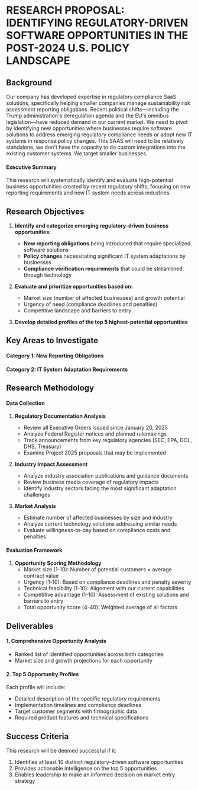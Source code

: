 # RESEARCH PROPOSAL: IDENTIFYING REGULATORY-DRIVEN SOFTWARE OPPORTUNITIES IN THE POST-2024 U.S. POLICY LANDSCAPE

## Background
Our company has developed expertise in regulatory compliance SaaS solutions, specifically helping smaller companies manage sustainability risk assessment reporting obligations. Recent political shifts—including the Trump administration's deregulation agenda and the EU's omnibus legislation—have reduced demand in our current market. We need to pivot by identifying new opportunities where businesses require software solutions to address emerging regulatory compliance needs or adopt new IT systems in response policy changes. This SAAS will need to be relatively standalone, we don't have the capacity to do custom integrations into the existing customer systems. We target smaller businesses.

#### Executive Summary
This research will systematically identify and evaluate high-potential business opportunities created by recent regulatory shifts, focusing on new reporting requirements and new IT system needs across industries.

## Research Objectives
1. **Identify and categorize emerging regulatory-driven business opportunities:**
   - **New reporting obligations** being introduced that require specialized software solutions
   - **Policy changes** necessitating significant IT system adaptations by businesses
   - **Compliance verification requirements** that could be streamlined through technology

2. **Evaluate and prioritize opportunities based on:**
   - Market size (number of affected businesses) and growth potential
   - Urgency of need (compliance deadlines and penalties)
   - Competitive landscape and barriers to entry

3. **Develop detailed profiles of the top 5 highest-potential opportunities**

## Key Areas to Investigate

#### Category 1: New Reporting Obligations


#### Category 2: IT System Adaptation Requirements

## Research Methodology

#### Data Collection
1. **Regulatory Documentation Analysis**
   - Review all Executive Orders issued since January 20, 2025
   - Analyze Federal Register notices and planned rulemakings
   - Track announcements from key regulatory agencies (SEC, EPA, DOL, DHS, Treasury)
   - Examine Project 2025 proposals that may be implemented

2. **Industry Impact Assessment**
   - Analyze industry association publications and guidance documents
   - Review business media coverage of regulatory impacts
   - Identify industry sectors facing the most significant adaptation challenges

3. **Market Analysis**
   - Estimate number of affected businesses by size and industry
   - Analyze current technology solutions addressing similar needs
   - Evaluate willingness-to-pay based on compliance costs and penalties

#### Evaluation Framework
1. **Opportunity Scoring Methodology**
   - Market size (1-10): Number of potential customers × average contract value
   - Urgency (1-10): Based on compliance deadlines and penalty severity
   - Technical feasibility (1-10): Alignment with our current capabilities
   - Competitive advantage (1-10): Assessment of existing solutions and barriers to entry
   - Total opportunity score (4-40): Weighted average of all factors


## Deliverables

#### 1. Comprehensive Opportunity Analysis
- Ranked list of identified opportunities across both categories
- Market size and growth projections for each opportunity


#### 2. Top 5 Opportunity Profiles
Each profile will include:
- Detailed description of the specific regulatory requirements
- Implementation timelines and compliance deadlines
- Target customer segments with firmographic data
- Required product features and technical specifications


## Success Criteria
This research will be deemed successful if it:
1. Identifies at least 10 distinct regulatory-driven software opportunities
2. Provides actionable intelligence on the top 5 opportunities
3. Enables leadership to make an informed decision on market entry strategy